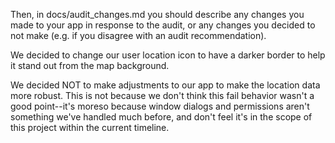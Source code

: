 Then, in docs/audit_changes.md you should describe any changes you made to your app in response to the audit, or any changes you decided to not make (e.g. if you disagree with an audit recommendation).

We decided to change our user location icon to have a darker border to help it stand out from the map background. 

We decided NOT to make adjustments to our app to make the location data more robust. This is not because we don't think this fail behavior wasn't a good point--it's moreso because window dialogs and permissions aren't something we've handled much before, and don't feel it's in the scope of this project within the current timeline.